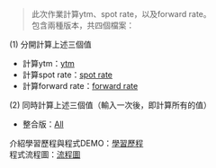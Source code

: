 >此次作業計算ytm、spot rate，以及forward rate。<br>
包含兩種版本，共四個檔案：<br>

(1) 分開計算上述三個值<br>
- 計算ytm：[ytm](https://github.com/KatherineChu/Financial-Engineering/blob/master/HW2/ytm.py) <br>
- 計算spot rate：[spot rate](https://github.com/KatherineChu/Financial-Engineering/blob/master/HW2/Spot_Rate.py) <br>
- 計算forward rate：[forward rate](https://github.com/KatherineChu/Financial-Engineering/blob/master/HW2/forward_rate.py) <br>

(2) 同時計算上述三個值（輸入一次後，即計算所有的值）<br>
- 整合版：[All](https://github.com/KatherineChu/Financial-Engineering/blob/master/HW2/financial_engineering_hw2.py) <br>
    
介紹學習歷程與程式DEMO：[學習歷程](https://github.com/KatherineChu/Financial-Engineering/blob/master/HW2/%E5%AD%B8%E7%BF%92%E6%AD%B7%E7%A8%8B%E8%88%87%E7%A8%8B%E5%BC%8FDEMO.pdf) <br>
程式流程圖：[流程圖](https://github.com/KatherineChu/Financial-Engineering/blob/master/HW2/%E6%B5%81%E7%A8%8B%E5%9C%96.pdf)
